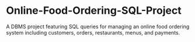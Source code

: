# Online-Food-Ordering-SQL-Project
A DBMS project featuring SQL queries for managing an online food ordering system including customers, orders, restaurants, menus, and payments.
